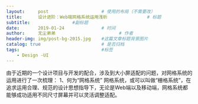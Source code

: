 ```yaml
---
layout:     post   				    # 使用的布局（不需要改）
title:      设计进阶：Web端网格系统运用浅析 				# 标题 
subtitle:                #副标题
date:       2019-01-24 				# 时间
author:     无尘弟弟 						# 作者
header-img: img/post-bg-2015.jpg 	#这篇文章标题背景图片
catalog: true 						# 是否归档
tags:								#标签
    - Design -UI
---
```


由于近期的一个设计项目与开发的配合，涉及到大小屏适配的问题，对网格系统的运用进行了一次梳理：
1、何为“网格系统”
网格系统，或可以叫做“栅格系统”，在追求运用合理、规范的设计思想指导下，无论是Web端以及移动端，网格系统都能够成功适用不同尺寸屏幕并可以灵活调整适配。

